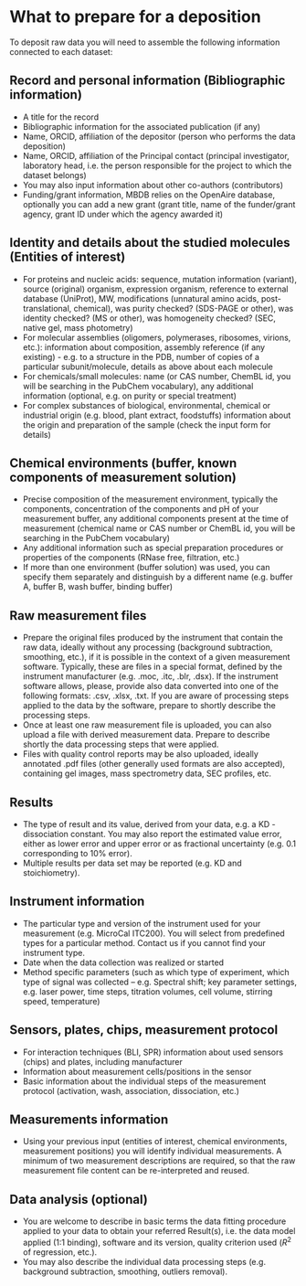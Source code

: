 # What to prepare for a deposition

To deposit raw data you will need to assemble the following information connected to each dataset:

## Record and personal information (Bibliographic information)
- A title for the record
- Bibliographic information for the associated publication (if any)
- Name, ORCID, affiliation of the depositor (person who performs the data
  deposition)
- Name, ORCID, affiliation of the Principal contact (principal investigator,
  laboratory head, i.e. the person responsible for the project to which the
  dataset belongs)
- You may also input information about other co-authors (contributors)
- Funding/grant information, MBDB relies on the OpenAire database, optionally
  you can add a new grant (grant title, name of the funder/grant agency,
  grant ID under which the agency awarded it)

## Identity and details about the studied molecules (Entities of interest)
- For proteins and nucleic acids: sequence, mutation information (variant),
  source (original) organism, expression organism, reference to external
  database (UniProt), MW, modifications (unnatural amino acids,
  post-translational, chemical), was purity checked? (SDS-PAGE or other), was
  identity checked? (MS or other), was homogeneity checked? (SEC, native gel,
  mass photometry)
- For molecular assemblies (oligomers, polymerases, ribosomes, virions, etc.):
  information about composition, assembly reference (if any existing) - e.g.
  to a structure in the PDB, number of copies of a particular subunit/molecule,
  details as above about each molecule
- For chemicals/small molecules: name (or CAS number, ChemBL id, you will be
  searching in the PubChem vocabulary), any additional information (optional,
  e.g. on purity or special treatment)
- For complex substances of biological, environmental, chemical or industrial
  origin (e.g. blood,  plant extract, foodstuffs) information about the origin
  and preparation of the sample (check the input form for details)

## Chemical environments (buffer, known components of measurement solution)
- Precise composition of the measurement environment, typically the components,
  concentration of  the components and pH of your measurement buffer, any
  additional components present at the time of measurement (chemical name or CAS
  number or ChemBL id, you will be searching in the PubChem vocabulary)
- Any additional information such as special preparation procedures or
  properties of the components  (RNase free, filtration, etc.)
- If more than one environment (buffer solution) was used, you can specify them
  separately and  distinguish by a different name (e.g. buffer A, buffer B, wash
  buffer, binding buffer)

## Raw measurement files
- Prepare the original files produced by the instrument that contain the raw
  data, ideally without  any processing (background subtraction, smoothing,
  etc.), if it is possible in the context of a given measurement software.
  Typically, these are files in a special format, defined by the instrument
  manufacturer (e.g. .moc, .itc, .blr, .dsx). If the instrument software allows,
  please, provide also data converted into one of the following formats: .csv,
  .xlsx, .txt. If you are aware of processing steps applied to the data by the
  software, prepare to shortly describe the processing steps.
- Once at least one raw measurement file is uploaded, you can also upload a file
  with derived  measurement data. Prepare to describe shortly the data
  processing steps that were applied.
- Files with quality control reports may be also uploaded, ideally annotated
  .pdf files (other  generally used formats are also accepted), containing gel
  images, mass spectrometry data, SEC profiles, etc.

## Results
- The type of result and its value, derived from your data, e.g. a KD -
  dissociation constant. You  may also report the estimated value error, either
  as lower error and upper error or as fractional uncertainty (e.g. 0.1
  corresponding to 10% error).
- Multiple results per data set may be reported (e.g.  KD and stoichiometry).

## Instrument information
- The particular type and version of the instrument used for your measurement
  (e.g. MicroCal ITC200). You will select from predefined types for a
  particular method. Contact us if you cannot find your instrument type.
- Date when the data collection was realized or started
- Method specific parameters (such as which type of experiment, which type of
  signal was collected  – e.g. Spectral shift; key parameter settings, e.g.
  laser power, time steps, titration volumes, cell volume, stirring speed,
  temperature)

## Sensors, plates, chips, measurement protocol
- For interaction techniques (BLI, SPR) information about used sensors (chips)
  and plates, including manufacturer
- Information about measurement cells/positions in the sensor
- Basic information about the individual steps of the measurement protocol
  (activation, wash,  association, dissociation, etc.)

 ## Measurements information
- Using your previous input (entities of interest, chemical environments,
  measurement positions)  you will identify individual measurements. A minimum
  of two measurement descriptions are required, so that the raw measurement file
  content can be re-interpreted and reused.

## Data analysis (optional)
- You are welcome to describe in basic terms the data fitting procedure applied
  to your data to  obtain your referred Result(s), i.e. the data model applied
  (1:1 binding), software and its version, quality criterion used ($R^2$ of
  regression, etc.).
- You may also describe the individual data processing steps (e.g. background
  subtraction,  smoothing, outliers removal).
